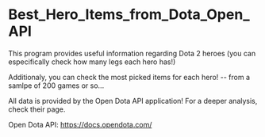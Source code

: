 # Best_Hero_Items_from_Dota_Open_API

This program provides useful information regarding Dota 2 heroes (you can especifically check how many legs each hero has!)

Additionaly, you can check the most picked items for each hero! -- from a samlpe of 200 games or so...

All data is provided by the Open Dota API application! For a deeper analysis, check their page.

Open Dota API: https://docs.opendota.com/
